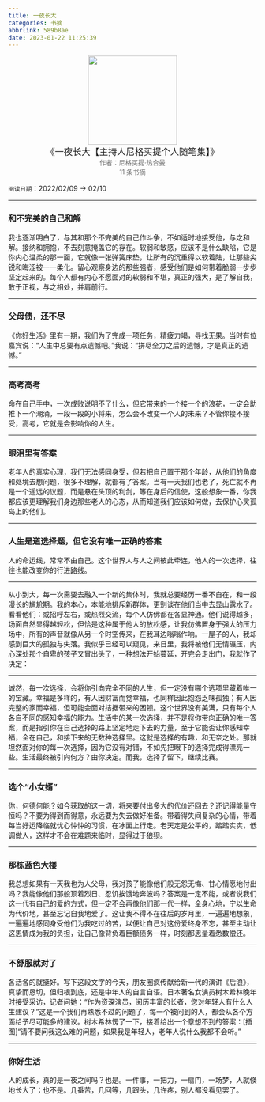 ```yaml
---
title: 一夜长大
categories: 书摘
abbrlink: 589b8ae
date: 2023-01-22 11:25:39
---
```


<center><img src="https://rescdn.qqmail.com/weread/cover/579/3300007579/t9_3300007579.jpg" width="180"> </center>
<center><font size=4>《一夜长大【主持人尼格买提个人随笔集】》</font></center>
<center><font color='#6e6e6e' size=2>作者：尼格买提·热合曼</font></center>
<center><font color='#6e6e6e' size=2></font></center>
<center><font color='#6e6e6e' size=2></font></center>
<center><font color='#6e6e6e' size=2></font></center>
<center><font color='#6e6e6e' size=2></font></center>
<center><font color='#6e6e6e' size=2>11 条书摘</font></center>

`阅读日期`：2022/02/09 → 02/10

---

### 和不完美的自己和解

‍我也逐渐明白了，与其和那个不完美的自己作斗争，不如适时地接受他，与之和解。接纳和拥抱，不去刻意掩盖它的存在。软弱和敏感，应该不是什么缺陷，它是你内心温柔的那一面，它就像一张弹簧床垫，让所有的沉重得以软着陆，让那些尖锐和晦涩被一一柔化。留心观察身边的那些强者，感受他们是如何带着脆弱一步步坚定起来的。每个人都有内心不愿面对的软弱和不堪，真正的强大，是了解自我，敢于正视，与之相处，并肩前行。

---

### 父母债，还不尽

‍《你好生活》里有一期，我们为了完成一项任务，精疲力竭，寻找无果。当时有位嘉宾说：“人生中总要有点遗憾吧。”我说：“拼尽全力之后的遗憾，才是真正的遗憾。”

---

### 高考高考

‍命在自己手中，一次成败说明不了什么，但它带来的一个接一个的浪花，一定会助推下一个潮涌，一段一段的小将来，怎么会不改变一个人的未来？不管你接不接受，高考，它就是会影响你的人生。

---



### 眼泪里有答案

‍老年人的真实心理，我们无法感同身受，但若把自己置于那个年龄，从他们的角度和处境去想问题，很多不理解，就都有了答案。当有一天我们也老了，死亡就不再是一个遥远的议题，而是悬在头顶的利剑，等在身后的信使，这般想象一番，你我都应该更理解我们身边那些老人的心态，从而知道我们应该如何做，去保护心灵孤岛上的他们。

---

### 人生是道选择题，但它没有唯一正确的答案

‍人的命运线，常常不由自己。这个世界人与人之间彼此牵连，他人的一次选择，往往也能改变你的行进路线。

---

‍从小到大，每一次需要去融入一个新的集体时，我就总要经历一番不自在，和一段漫长的尴尬期。我的本心，本能地排斥新群体，更别谈在他们当中去显山露水了。看看他们：或招呼左右，或热烈交流，每个人仿佛都在各显神通。他们说得越多，场面自然显得越轻松，但恰是这种属于他人的放松感，让我仿佛置身于强大的压力场中，所有的声音就像从另一个时空传来，在我耳边嗡嗡作响。一屋子的人，我却感到巨大的孤独与失落。我似乎已经可以窥见，来日里，我将被他们无情碾压，内心深处那个自卑的孩子又冒出头了，一种想法开始蔓延，开完会走出门，我就作了决定：

---

‍诚然，每一次选择，会将你引向完全不同的人生，但一定没有哪个选项里藏着唯一的宝藏。幸福是多样的，有人因财富而觉幸福，也同样因此抱怨乏味孤独；有人因完整的家而幸福，但可能会面对拮据带来的困顿。这个世界没有美满，只有每个人各自不同的感知幸福的能力。生活中的某一次选择，并不是将你带向正确的唯一答案，而是指引你在自己选择的路上坚定地走下去的力量，至于它能否让你感知幸福，全在自己，和接下来的无数种选择里。这就是选择的有趣，和无奈之处。那就坦然面对你的每一次选择，因为它没有对错，不如先把眼下的选择完成得漂亮一些。生活最终被引向何方？由你决定。而我，选择了留下，继续比赛。

---

### 选个“小女婿”

‍你，何德何能？如今获取的这一切，将来要付出多大的代价还回去？还记得能量守恒吗？不要为得到而得意，永远要为失去做好准备。带着得失间复杂的心情，带着每当好运降临就忧心忡忡的习惯，在冰面上行走。老天定是公平的，踏踏实实，低调做人，这样才不会在难题来临时，显得过于狼狈。

---

### 那栋蓝色大楼

‍我总想如果有一天我也为人父母，我对孩子能像他们般无怨无悔、甘心情愿地付出吗？我能像他们那般顶着烈日、忍饥挨饿地奔波吗？答案是一定不能，或者说我们这一代有自己的爱的方式，但一定不会再像他们那一代一样，全身心地，宁以生命为代价地，甚至忘记自我地爱了。这让我不得不在往后的岁月里，一遍遍地想象，一遍遍地感同身受他们为我吃过的苦，以便让自己对这份爱终身不忘，甚至主动让这恩情成为我的负担，让自己像背负着巨额债务一样，时刻都思量着悉数偿还。

---

### 不舒服就对了

‍各活各的就挺好。写下这段文字的今天，朋友圈疯传献给新一代的演讲《后浪》，真挚而恳切，但归根到底，还是中年人的自言自语。日本著名女演员树木希林晚年时接受采访，记者问她：“作为资深演员，阅历丰富的长者，您对年轻人有什么人生建议？”这是一个我们再熟悉不过的问题了，每一个被问到的人，都会从各个方面给予尽可能多的建议。树木希林愣了一下，接着给出一个意想不到的答案：[插图]“请不要问我这么难的问题，如果我是年轻人，老年人说什么我都不会听。”

---

### 你好生活

‍人的成长，真的是一夜之间吗？也是。一件事，一把力，一扇门，一场梦，人就倏地长大了；也不是。几番苦，几回等，几跟头，几许疼，别人都没看见罢了。


